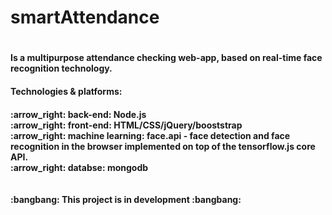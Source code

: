 <h1> smartAttendance <h1>
<h4> Is a multipurpose attendance checking web-app, based on real-time face recognition technology.<h4>
<h4> Technologies & platforms: <h4>
  :arrow_right: back-end: Node.js <br/>
  :arrow_right: front-end: HTML/CSS/jQuery/booststrap <br/>
  :arrow_right: machine learning: face.api - face detection and face recognition in the browser implemented on top of the tensorflow.js core API. <br/> 
  :arrow_right: databse: mongodb <br/>
  <br/>
  <br/>
  :bangbang: This project is in development :bangbang:
